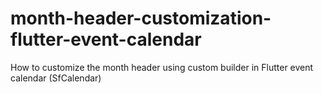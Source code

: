 # month-header-customization-flutter-event-calendar
How to customize the month header using custom builder in Flutter event calendar (SfCalendar)
